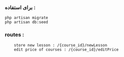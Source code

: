 
### برای استفاده :

    php artisan migrate
    php artisan db:seed

###  routes :

        store new lesson : /{course_id}/newLesson
        edit price of courses : /{course_id}/editPrice



